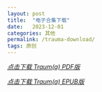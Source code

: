 ```yaml
---
layout: post
title:  "电子合集下载"
date:   2023-12-01
categories: 其他
permalink: /trauma-download/
tags: 原创
---
```


<a href="/assets/Downloads/Traum(a).pdf" class="download-button" download><i class="fa fa-file-pdf">点击下载 Traum(a) PDF版</a>

<a href="/assets/Downloads/Traum(a).epub" class="download-button" download><i class="fa fa-book"></i>点击下载 Traum(a) EPUB版</a>
